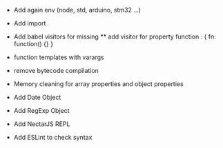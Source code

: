 * Add again env (node, std, arduino, stm32 ...)

* Add import

* Add babel visitors for missing
** add visitor for property function :  { fn: function() {} }

* function templates with varargs

* remove bytecode compilation

* Memory cleaning for array properties and object properties

* Add Date Object

* Add RegExp Object

* Add NectarJS REPL

* Add ESLint to check syntax

